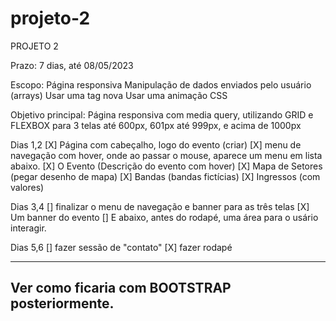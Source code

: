 # projeto-2

PROJETO 2

Prazo: 7 dias, até 08/05/2023

Escopo: 
Página responsiva 
Manipulação de dados enviados pelo usuário (arrays)
Usar uma tag nova 
Usar uma animação CSS

Objetivo principal:
Página responsiva com media query, utilizando GRID e FLEXBOX
para 3 telas até 600px, 601px até 999px, e acima de 1000px

Dias 1,2
[X] Página com cabeçalho, logo do evento (criar)
[X] menu de navegação com hover, onde ao passar o mouse, aparece um menu em lista abaixo.
[X] O Evento (Descrição do evento com hover)
[X] Mapa de Setores (pegar desenho de mapa)
[X] Bandas (bandas fictícias)
[X] Ingressos (com valores)

Dias 3,4
[] finalizar o menu de navegação e banner para as três telas
[X] Um banner do evento
[] E abaixo, antes do rodapé, uma área para o usário interagir.

Dias 5,6
[] fazer sessão de "contato"
[X] fazer rodapé

--------
Ver como ficaria com BOOTSTRAP posteriormente.
--------